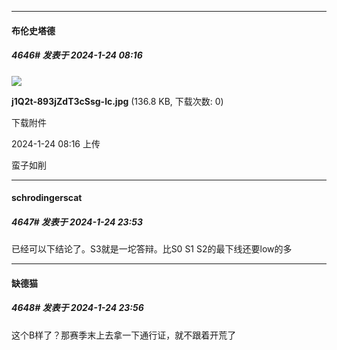 
*****

####  布伦史塔德  
##### 4646#       发表于 2024-1-24 08:16

<img src="https://img.saraba1st.com/forum/202401/24/081606czs22txk20tf4jst.jpg" referrerpolicy="no-referrer">

<strong>j1Q2t-893jZdT3cSsg-lc.jpg</strong> (136.8 KB, 下载次数: 0)

下载附件

2024-1-24 08:16 上传

蛮子如削


*****

####  schrodingerscat  
##### 4647#       发表于 2024-1-24 23:53

已经可以下结论了。S3就是一坨答辩。比S0 S1 S2的最下线还要low的多

*****

####  缺德猫  
##### 4648#       发表于 2024-1-24 23:56

这个B样了？那赛季末上去拿一下通行证，就不跟着开荒了

